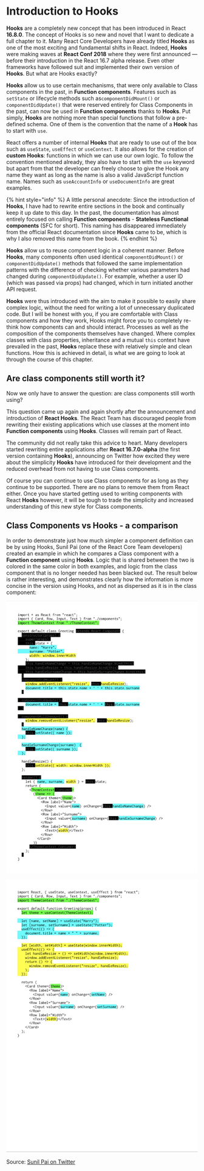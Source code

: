 # Introduction to Hooks

**Hooks** are a completely new concept that has been introduced in React **16.8.0**. The concept of Hooks is so new and novel that I want to dedicate a full chapter to it. Many React Core Developers have already titled **Hooks** as one of the most exciting and fundamental shifts in React. Indeed, **Hooks** were making waves at **React Conf 2018** where they were first announced — before their introduction in the React 16.7 alpha release. Even other frameworks have followed suit and implemented their own version of **Hooks**. But what are Hooks exactly?

**Hooks** allow us to use certain mechanisms, that were only available to Class components in the past, in **Function components**. Features such as `setState` or lifecycle methods such as`componentDidMount()` or `componentDidUpdate()` that were reserved entirely for Class Components in the past, can now be used in **Function components** thanks to **Hooks**. Put simply, **Hooks** are nothing more than special functions that follow a pre-defined schema. One of them is the convention that the name of a **Hook** has to start with `use`.

React offers a number of internal **Hooks** that are ready to use out of the box such as `useState`, `useEffect` or `useContext`. It also allows for the creation of **custom Hooks**: functions in which we can use our own logic. To follow the convention mentioned already, they also have to start with the `use` keyword but apart from that the developer can freely choose to give the Hook any name they want as long as the name is also a valid JavaScript function name. Names such as `useAccountInfo` or `useDocumentInfo` are great examples.

{% hint style="info" %}
A little personal anecdote: Since the introduction of **Hooks**, I have had to rewrite entire sections in the book and continually keep it up date to this day. In the past, the documentation has almost entirely focused on calling **Function components** - **Stateless Functional components** \(SFC for short\). This naming has disappeared immediately from the official React documentation since **Hooks** came to be, which is why I also removed this name from the book.
{% endhint %}

**Hooks** allow us to reuse component logic in a coherent manner. Before **Hooks**, many components often used identical `componentDidMount()` or `componentDidUpdate()` methods that followed the same implementation patterns with the difference of checking whether various parameters had changed during `componentDidUpdate()`. For example, whether a user ID \(which was passed via props\) had changed, which in turn initiated another API request.

**Hooks** were thus introduced with the aim to make it possible to easily share complex logic, without the need for writing a lot of unnecessary duplicated code. But I will be honest with you, if you are comfortable with Class components and how they work, Hooks might force you to completely re-think how components can and should interact. Processes as well as the composition of the components themselves have changed. Where complex classes with class properties, inheritance and a mutual `this` context have prevailed in the past, **Hooks** replace these with relatively simple and clean functions. How this is achieved in detail, is what we are going to look at through the course of this chapter.

## Are class components still worth it?

Now we only have to answer the question: are class components still worth using?

This question came up again and again shortly after the announcement and introduction of **React Hooks**. The React Team has discouraged people from rewriting their existing applications which use classes at the moment into **Function components** using **Hooks**. Classes will remain part of React.

The community did not really take this advice to heart. Many developers started rewriting entire applications after **React 16.7.0-alpha** \(the first version containing **Hooks**\), announcing on Twitter how excited they were about the simplicity **Hooks** have introduced for their development and the reduced overhead from not having to use Class components.

Of course you can continue to use Class components for as long as they continue to be supported. There are no plans to remove them from React either. Once you have started getting used to writing components with React **Hooks** however, it will be tough to trade the simplicity and increased understanding of this new style for Class components.

## Class Components vs Hooks - a comparison

In order to demonstrate just how much simpler a component definition can be by using Hooks, Sunil Pai \(one of the React Core Team developers\) created an example in which he compares a Class component with a **Function component** using **Hooks**. Logic that is shared between the two is colored in the same color in both examples, and logic from the class component that is no longer needed has been blacked out. The result below is rather interesting, and demonstrates clearly how the information is more concise in the version using Hooks, and not as dispersed as it is in the class component:

![Class component](../.gitbook/assets/react-class.jpg)

![The same functionality with React Hooks](../.gitbook/assets/react-hooks.jpg)

Source: [Sunil Pai on Twitter](https://twitter.com/threepointone/status/1056594421079261185)
